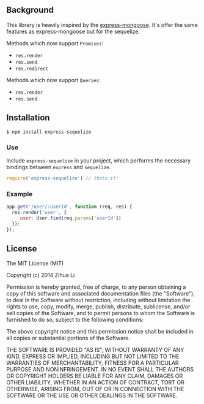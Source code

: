 ## Background
This library is heavily inspired by the [express-mongoose](https://github.com/LearnBoost/express-mongoose). It's offer the same features as express-mongoose but for the sequelize.

Methods which now support `Promises`:

   - `res.render`
   - `res.send`
   - `res.redirect`

Methods which now support `Queries`:

   - `res.render`
   - `res.send`

## Installation

    $ npm install express-sequelize

### Use

Include `express-sequelize` in your project, which performs the necessary bindings between `express` and `sequelize`.

```js
require('express-sequelize') // thats it!
```

### Example

```js
app.get('/user/:userId', function (req, res) {
  res.render('user', {
     user: User.find(req.params['userId'])
  });
});
```

## License

The MIT License (MIT)

Copyright (c) 2014 Zihua Li

Permission is hereby granted, free of charge, to any person obtaining a copy of
this software and associated documentation files (the "Software"), to deal in
the Software without restriction, including without limitation the rights to
use, copy, modify, merge, publish, distribute, sublicense, and/or sell copies of
the Software, and to permit persons to whom the Software is furnished to do so,
subject to the following conditions:

The above copyright notice and this permission notice shall be included in all
copies or substantial portions of the Software.

THE SOFTWARE IS PROVIDED "AS IS", WITHOUT WARRANTY OF ANY KIND, EXPRESS OR
IMPLIED, INCLUDING BUT NOT LIMITED TO THE WARRANTIES OF MERCHANTABILITY, FITNESS
FOR A PARTICULAR PURPOSE AND NONINFRINGEMENT. IN NO EVENT SHALL THE AUTHORS OR
COPYRIGHT HOLDERS BE LIABLE FOR ANY CLAIM, DAMAGES OR OTHER LIABILITY, WHETHER
IN AN ACTION OF CONTRACT, TORT OR OTHERWISE, ARISING FROM, OUT OF OR IN
CONNECTION WITH THE SOFTWARE OR THE USE OR OTHER DEALINGS IN THE SOFTWARE.
